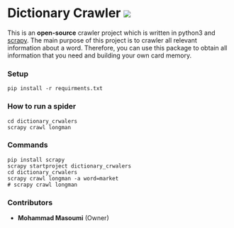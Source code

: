 # Dictionary Crawler ![](https://img.shields.io/apm/l/vim-mode.svg) 

This is an **open-source** crawler project which is written in python3 and [scrapy][1]. 
The main purpose of this project is to crawler all relevant information about a word. 
Therefore, you can use this package to obtain all information that you need and building your own card memory.     

### Setup

```shell script
pip install -r requirments.txt
```

### How to run a spider

```shell script
cd dictionary_crwalers
scrapy crawl longman
```

### Commands

```shell script
pip install scrapy
scrapy startproject dictionary_crwalers
cd dictionary_crwalers
scrapy crawl longman -a word=market
# scrapy crawl longman
```


### Contributors

- **Mohammad Masoumi** (Owner)


[1]: https://docs.scrapy.org/en/latest/intro/tutorial.html


